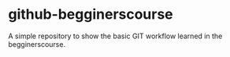 # github-begginerscourse
A simple repository to show the basic GIT workflow learned in the begginerscourse.



